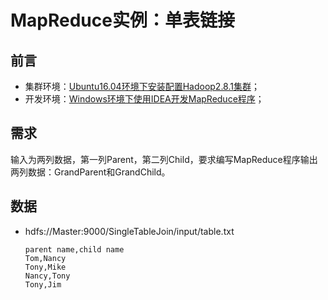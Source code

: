 # MapReduce实例：单表链接

## 前言

- 集群环境：[Ubuntu16.04环境下安装配置Hadoop2.8.1集群](./installing-hadoop2.8.1-on-ubuntu.md)；
- 开发环境：[Windows环境下使用IDEA开发MapReduce程序](./developing-mapreduce-programs-using-idea-in-windows-environment.md)；

## 需求

输入为两列数据，第一列Parent，第二列Child，要求编写MapReduce程序输出两列数据：GrandParent和GrandChild。

## 数据

- hdfs://Master:9000/SingleTableJoin/input/table.txt
  ```text
  parent name,child name
  Tom,Nancy
  Tony,Mike
  Nancy,Tony
  Tony,Jim
  ```
